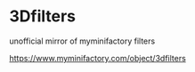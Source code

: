 # 3Dfilters
unofficial mirror of myminifactory filters

https://www.myminifactory.com/object/3dfilters
